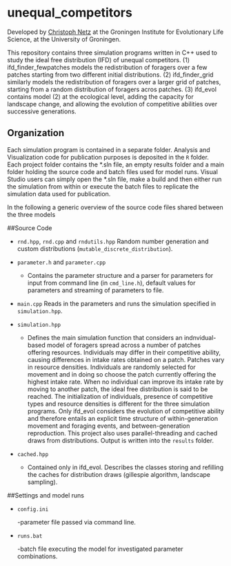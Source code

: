 # unequal_competitors

Developed by [Christoph Netz](https://www.rug.nl/staff/c.f.g.netz/) at the Groningen Institute for Evolutionary Life Science, at the University of Groningen.

This repository contains three simulation programs written in C++ used to study the ideal free distribution (IFD) of unequal competitors. 
(1) ifd_finder_fewpatches models the redistribution of foragers over a few patches starting from two different initial distributions.
(2) ifd_finder_grid similarly models the redistribution of foragers over a larger grid of patches, starting from a random distribution of foragers acros patches. 
(3) ifd_evol contains model (2) at the ecological level, adding the capacity for landscape change, and allowing the evolution of competitive abilities over successive generations.


## Organization

Each simulation program is contained in a separate folder. Analysis and Visualization code for publication purposes is deposited in the `R` folder.
Each project folder contains the *.sln file, an empty results folder and a main folder holding the source code and batch files used for model runs.
Visual Studio users can simply open the *.sln file, make a build and then either run the simulation from within or execute the batch files to 
replicate the simulation data used for publication.

In the following a generic overview of the source code files shared between the three models

##Source Code

- `rnd.hpp`, `rnd.cpp` and `rndutils.hpp` Random number generation and custom distributions (`mutable_discrete_distribution`).

- `parameter.h` and `parameter.cpp` 

    - Contains the parameter structure and a parser for parameters for input from command line (in `cmd_line.h`), default values for parameters and streaming of parameters to file.


- `main.cpp` Reads in the parameters and runs the simulation specified in `simulation.hpp`.

- `simulation.hpp` 
    
    - Defines the main simulation function that considers an indnvidual-based model of foragers spread across a number of patches offering resources. Individuals may differ in their competitive ability, 
      causing differences in intake rates obtained on a patch. Patches vary in resource densities. Individuals are randomly selected for movement and in doing so choose the patch currently offering the highest intake rate. 
      When no individual can improve its intake rate by moving to another patch, the ideal free distribution is said to be reached. The initialization of individuals, presence of competitive types and resource densities is different for the three simulation programs. 
      Only ifd_evol considers the evolution of competitive ability and therefore entails an explicit time structure of within-generation movement and foraging events, and between-generation reproduction. This project also uses parallel-threading and cached draws from distributions.
      Output is written into the `results` folder.

- `cached.hpp`

   - Contained only in ifd_evol. Describes the classes storing and refilling the caches for distribution draws (gillespie algorithm, landscape sampling).

##Settings and model runs

- `config.ini`

    -parameter file passed via command line.

- `runs.bat`

   -batch file executing the model for investigated parameter combinations.